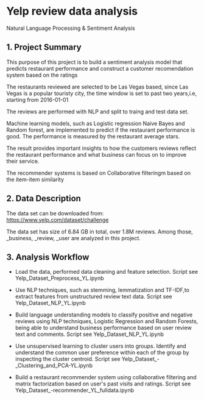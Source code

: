 # Yelp review data analysis

Natural Language Processing & Sentiment Analysis

## 1. Project Summary

This purpose of this project is to build a sentiment analysis model that predicts restaurant performance and construct a customer recomendation system based on the ratings

The restaurants reviewed are selected to be Las Vegas based, since Las Vegas is a popular touristy city, the time window is set to past two years,i.e, starting from 2016-01-01

The reviews are performed with NLP and split to traing and test data set.

Machine learning models, such as Logistic regression Naive Bayes and Random forest, are implemented to predict if the restaurant performance is good. The performance is measured by the restaurant average stars.

The result provides important insights to how the customers reviews reflect the restaurant performance and what business can focus on to improve their service.

The recommender systems is based on Collaborative filteringm based on the item-item similarity

## 2. Data Description

The data set can be downloaded from: https://www.yelp.com/dataset/challenge

The data set has size of 6.84 GB in total, over 1.8M reviews. Among those, _business, _review, _user are analyzed in this project.


## 3. Analysis Workflow

* Load the data, performed data cleaning and feature selection. 
Script see Yelp_Dataset_Preprocess_YL.ipynb

* Use NLP techniques, such as stemming, lemmatization and TF-IDF,to extract features from unstructured review text data. Script see Yelp_Dataset_NLP_YL.ipynb

* Build language understanding models to classify positive and negative reviews using NLP techniques, Logistic Regression and Random Forests, being able to understand business
performance based on user review text and comments. Script see Yelp_Dataset_NLP_YL.ipynb

* Use unsupervised learning to cluster users into groups. Identify and understand the common user preference within each of the group by inspecting the cluster centroid.
Script see Yelp_Dataset_-_Clustering_and_PCA-YL.ipynb

* Build a restaurant recommender system using collaborative filtering and matrix factorization based on user's past visits and ratings.
Script see Yelp_Dataset_-recommender_YL_fulldata.ipynb
